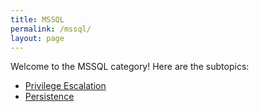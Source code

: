 ```yaml
---
title: MSSQL
permalink: /mssql/
layout: page
---
```

Welcome to the MSSQL category! Here are the subtopics:

- [Privilege Escalation](/mssql/priv-esc/)
- [Persistence](/mssql/persistence/)
